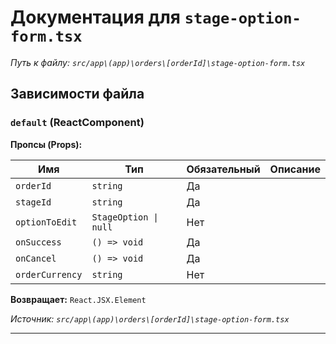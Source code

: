 # Документация для `stage-option-form.tsx`

*Путь к файлу: `src/app\(app)\orders\[orderId]\stage-option-form.tsx`*

## Зависимости файла


### `default` (ReactComponent)

**Пропсы (Props):**

| Имя | Тип | Обязательный | Описание |
|---|---|---|---|
| `orderId` | `string` | Да |  |
| `stageId` | `string` | Да |  |
| `optionToEdit` | `StageOption \| null` | Нет |  |
| `onSuccess` | `() => void` | Да |  |
| `onCancel` | `() => void` | Да |  |
| `orderCurrency` | `string` | Нет |  |

**Возвращает:** `React.JSX.Element`

*Источник: `src/app\(app)\orders\[orderId]\stage-option-form.tsx`*

---

